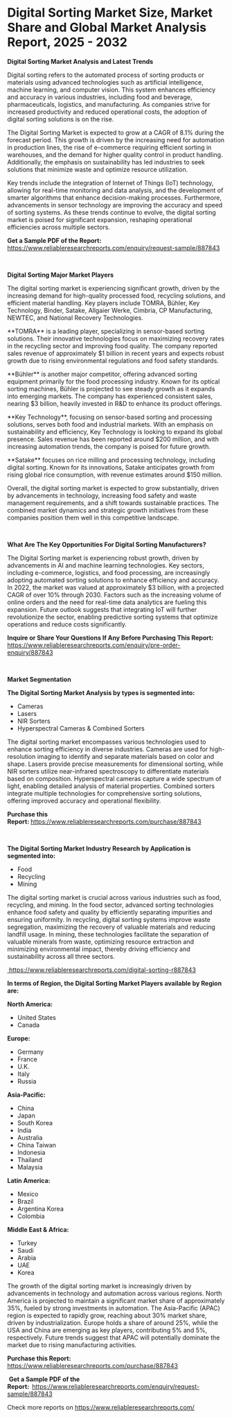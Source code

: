 <p><h1>Digital Sorting Market Size, Market Share and Global Market Analysis Report, 2025 - 2032</h1></p><p><strong>Digital Sorting Market Analysis and Latest Trends</strong></p>
<p><p>Digital sorting refers to the automated process of sorting products or materials using advanced technologies such as artificial intelligence, machine learning, and computer vision. This system enhances efficiency and accuracy in various industries, including food and beverage, pharmaceuticals, logistics, and manufacturing. As companies strive for increased productivity and reduced operational costs, the adoption of digital sorting solutions is on the rise.</p><p>The Digital Sorting Market is expected to grow at a CAGR of 8.1% during the forecast period. This growth is driven by the increasing need for automation in production lines, the rise of e-commerce requiring efficient sorting in warehouses, and the demand for higher quality control in product handling. Additionally, the emphasis on sustainability has led industries to seek solutions that minimize waste and optimize resource utilization.</p><p>Key trends include the integration of Internet of Things (IoT) technology, allowing for real-time monitoring and data analysis, and the development of smarter algorithms that enhance decision-making processes. Furthermore, advancements in sensor technology are improving the accuracy and speed of sorting systems. As these trends continue to evolve, the digital sorting market is poised for significant expansion, reshaping operational efficiencies across multiple sectors.</p></p>
<p><strong>Get a Sample PDF of the Report:&nbsp;</strong> <a href="https://www.reliableresearchreports.com/enquiry/request-sample/887843?utm_campaign=3059&utm_medium=2&utm_source=Github&utm_content=ia&utm_term=08042025&utm_id=digital-sorting">https://www.reliableresearchreports.com/enquiry/request-sample/887843</a></p>
<p>&nbsp;</p>
<p><strong>Digital Sorting Major Market Players</strong></p>
<p><p>The digital sorting market is experiencing significant growth, driven by the increasing demand for high-quality processed food, recycling solutions, and efficient material handling. Key players include TOMRA, Bühler, Key Technology, Binder, Satake, Allgaier Werke, Cimbria, CP Manufacturing, NEWTEC, and National Recovery Technologies.</p><p>**TOMRA** is a leading player, specializing in sensor-based sorting solutions. Their innovative technologies focus on maximizing recovery rates in the recycling sector and improving food quality. The company reported sales revenue of approximately $1 billion in recent years and expects robust growth due to rising environmental regulations and food safety standards.</p><p>**Bühler** is another major competitor, offering advanced sorting equipment primarily for the food processing industry. Known for its optical sorting machines, Bühler is projected to see steady growth as it expands into emerging markets. The company has experienced consistent sales, nearing $3 billion, heavily invested in R&D to enhance its product offerings.</p><p>**Key Technology**, focusing on sensor-based sorting and processing solutions, serves both food and industrial markets. With an emphasis on sustainability and efficiency, Key Technology is looking to expand its global presence. Sales revenue has been reported around $200 million, and with increasing automation trends, the company is poised for future growth.</p><p>**Satake** focuses on rice milling and processing technology, including digital sorting. Known for its innovations, Satake anticipates growth from rising global rice consumption, with revenue estimates around $150 million.</p><p>Overall, the digital sorting market is expected to grow substantially, driven by advancements in technology, increasing food safety and waste management requirements, and a shift towards sustainable practices. The combined market dynamics and strategic growth initiatives from these companies position them well in this competitive landscape.</p></p>
<p>&nbsp;</p>
<p><strong>What Are The Key Opportunities For Digital Sorting Manufacturers?</strong></p>
<p><p>The Digital Sorting market is experiencing robust growth, driven by advancements in AI and machine learning technologies. Key sectors, including e-commerce, logistics, and food processing, are increasingly adopting automated sorting solutions to enhance efficiency and accuracy. In 2022, the market was valued at approximately $3 billion, with a projected CAGR of over 10% through 2030. Factors such as the increasing volume of online orders and the need for real-time data analytics are fueling this expansion. Future outlook suggests that integrating IoT will further revolutionize the sector, enabling predictive sorting systems that optimize operations and reduce costs significantly.</p></p>
<p><strong>Inquire or Share Your Questions If Any Before Purchasing This Report:</strong> <a href="https://www.reliableresearchreports.com/enquiry/pre-order-enquiry/887843?utm_campaign=3059&utm_medium=2&utm_source=Github&utm_content=ia&utm_term=08042025&utm_id=digital-sorting">https://www.reliableresearchreports.com/enquiry/pre-order-enquiry/887843</a></p>
<p>&nbsp;</p>
<p><strong>Market Segmentation</strong></p>
<p><strong>The Digital Sorting Market Analysis by types is segmented into:</strong></p>
<p><ul><li>Cameras</li><li>Lasers</li><li>NIR Sorters</li><li>Hyperspectral Cameras & Combined Sorters</li></ul></p>
<p><p>The digital sorting market encompasses various technologies used to enhance sorting efficiency in diverse industries. Cameras are used for high-resolution imaging to identify and separate materials based on color and shape. Lasers provide precise measurements for dimensional sorting, while NIR sorters utilize near-infrared spectroscopy to differentiate materials based on composition. Hyperspectral cameras capture a wide spectrum of light, enabling detailed analysis of material properties. Combined sorters integrate multiple technologies for comprehensive sorting solutions, offering improved accuracy and operational flexibility.</p></p>
<p><strong>Purchase this Report:&nbsp;</strong><a href="https://www.reliableresearchreports.com/purchase/887843?utm_campaign=3059&utm_medium=2&utm_source=Github&utm_content=ia&utm_term=08042025&utm_id=digital-sorting">https://www.reliableresearchreports.com/purchase/887843</a></p>
<p>&nbsp;</p>
<p><strong>The Digital Sorting Market Industry Research by Application is segmented into:</strong></p>
<p><ul><li>Food</li><li>Recycling</li><li>Mining</li></ul></p>
<p><p>The digital sorting market is crucial across various industries such as food, recycling, and mining. In the food sector, advanced sorting technologies enhance food safety and quality by efficiently separating impurities and ensuring uniformity. In recycling, digital sorting systems improve waste segregation, maximizing the recovery of valuable materials and reducing landfill usage. In mining, these technologies facilitate the separation of valuable minerals from waste, optimizing resource extraction and minimizing environmental impact, thereby driving efficiency and sustainability across all three sectors.</p></p>
<p><a href="https://www.reliableresearchreports.com/digital-sorting-r887843?utm_campaign=3059&utm_medium=2&utm_source=Github&utm_content=ia&utm_term=08042025&utm_id=digital-sorting">&nbsp;https://www.reliableresearchreports.com/digital-sorting-r887843</a></p>
<p><strong>In terms of Region, the Digital Sorting Market Players available by Region are:</strong></p>
<p>
    <p> <strong> North America: </strong>
        <ul>
            <li>United States</li>
            <li>Canada</li>
        </ul>
        </p> 
    <p> <strong> Europe: </strong>
        <ul>
            <li>Germany</li>
            <li>France</li>
            <li>U.K.</li>
            <li>Italy</li>
            <li>Russia</li>
        </ul>
        </p> 
    <p> <strong> Asia-Pacific: </strong>
        <ul>
            <li>China</li>
            <li>Japan</li>
            <li>South Korea</li>
            <li>India</li>
            <li>Australia</li>
            <li>China Taiwan</li>
            <li>Indonesia</li>
            <li>Thailand</li>
            <li>Malaysia</li>
        </ul>
        </p> 
    <p> <strong> Latin America: </strong>
        <ul>
            <li>Mexico</li>
            <li>Brazil</li>
            <li>Argentina Korea</li>
            <li>Colombia</li>
        </ul>
        </p> 
    <p> <strong> Middle East & Africa: </strong>
        <ul>
            <li>Turkey</li>
            <li>Saudi</li>
            <li>Arabia</li>
            <li>UAE</li>
            <li>Korea</li>
        </ul>
    </p>
    </p>
<p><p>The growth of the digital sorting market is increasingly driven by advancements in technology and automation across various regions. North America is projected to maintain a significant market share of approximately 35%, fueled by strong investments in automation. The Asia-Pacific (APAC) region is expected to rapidly grow, reaching about 30% market share, driven by industrialization. Europe holds a share of around 25%, while the USA and China are emerging as key players, contributing 5% and 5%, respectively. Future trends suggest that APAC will potentially dominate the market due to rising manufacturing activities.</p></p>
<p><strong>Purchase this Report: </strong><a href="https://www.reliableresearchreports.com/purchase/887843?utm_campaign=3059&utm_medium=2&utm_source=Github&utm_content=ia&utm_term=08042025&utm_id=digital-sorting">https://www.reliableresearchreports.com/purchase/887843</a></p>
<p>&nbsp;<strong>Get a Sample PDF of the Report:&nbsp;&nbsp;</strong><a href="https://www.reliableresearchreports.com/enquiry/request-sample/887843?utm_campaign=3059&utm_medium=2&utm_source=Github&utm_content=ia&utm_term=08042025&utm_id=digital-sorting">https://www.reliableresearchreports.com/enquiry/request-sample/887843</a></p>
<p><strong></strong></p>
<p>Check more reports on <a href="https://www.reliableresearchreports.com/?utm_campaign=3059&utm_medium=2&utm_source=Github&utm_content=ia&utm_term=08042025&utm_id=digital-sorting">https://www.reliableresearchreports.com/</a></p>